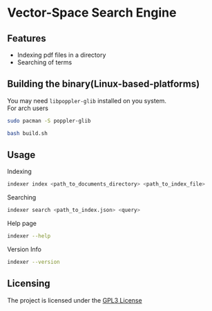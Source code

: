 # Vector-Space Search Engine

## Features
- Indexing pdf files in a directory  
- Searching of terms

## Building the binary(Linux-based-platforms)
You may need `libpoppler-glib` installed on you system.  
For arch users  

```bash
sudo pacman -S poppler-glib
```

```bash
bash build.sh
```

## Usage

Indexing 
```bash
indexer index <path_to_documents_directory> <path_to_index_file>
```

Searching
```bash
indexer search <path_to_index.json> <query>
```

Help page
```bash
indexer --help
```

Version Info
```bash
indexer --version
```

## Licensing
The project is licensed under the [GPL3 License](LICENSE)
